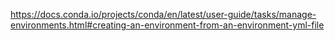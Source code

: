 https://docs.conda.io/projects/conda/en/latest/user-guide/tasks/manage-environments.html#creating-an-environment-from-an-environment-yml-file
